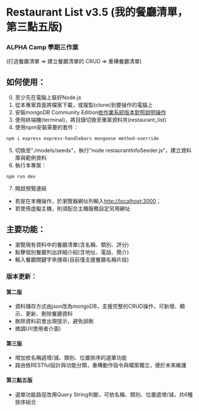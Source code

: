 # Restaurant List v3.5 (我的餐廳清單，第三點五版)

### ALPHA Camp 學期三作業
(打造餐廳清單 => 建立餐廳清單的 CRUD => 重構餐廳清單)

## 如何使用：
0. 至少先在電腦上裝好Node.js
1. 從本專案頁面將檔案下載，或複製(clone)到要操作的電腦上
2. 安裝mongoDB Community Edition[依作業系統版本對照說明操作](https://docs.mongodb.com/manual/administration/install-community/)
3. 使用終端機(terminal)，將目錄切換至專案資料夾(restaurant_list)
4. 使用npm安裝需要的套件：
```
npm i express express-handlebars mongoose method-override
```
5. 切換至"./models/seeds"，執行"node restaurantInfoSeeder.js"，建立資料庫與範例資料
6. 執行本專案：
```
npm run dev
```
7. 開啟預覽連結
- 若是在本機操作，於瀏覽器網址列輸入[http://localhost:3000](http://localhost:3000)；
- 若使用虛擬主機，則須配合主機服務設定另用網址

## 主要功能：
- 瀏覽現有資料中的餐廳清單(含名稱、類別、評分)
- 點擊個別餐廳列出詳細介紹(含地址、電話、簡介)
- 輸入餐廳關鍵字來搜尋(目前僅支援餐廳名稱片段)

### 版本更新：
#### 第二版
- 資料儲存方式由json改為mongoDB，支援完整的CRUD操作，可新增、顯示、更新、刪除餐廳資料
- 刪除資料前會出現提示，避免誤刪
- 微調UI(使用者介面)
#### 第三版
- 增加依名稱遞增/減、類別、位置排序的選單功能
- 路由依RESTful設計與功能分類，重構動作指令與檔案獨立，便於未來維護
#### 第三點五版
- 選單功能路徑改用Query String判斷，可依名稱、類別、位置遞增/減，共6種排序組合